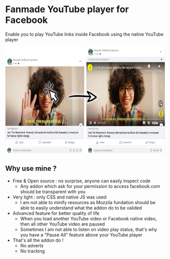 # Fanmade YouTube player for Facebook
Enable you to play YouTube links inside Facebook using the native YouTube player

<p align="center">
  <img width="730" height="339" src="https://github.com/RedRelay/YouTube-player-For-Facebook/blob/master/YT4FB.png?raw=true" alt="Addon preview">
</p>

## Why use mine ?

* Free & Open source : no surprise, anyone can easily inspect code
    * Any addon which ask for your permission to access facebook.com should be transparent with you
* Very light : only CSS and native JS was used
    * I am not able to minify resources as Mozzila fundation should be able to easily understand what the addon do to be valided
* Advanced feature for better quality of life
    * When you load another YouTube video or Facebook native video, then all other YouTube video are paused
    * Sometimes I am not able to listen on video play status, that's why you have a "Pause All" feature above your YouTube player
* That's all the addon do !
    * No adverts
    * No tracking
